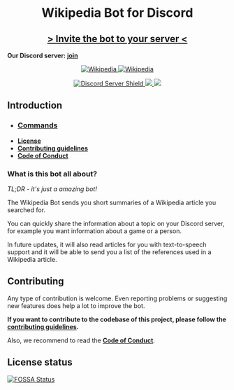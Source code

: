 <h1 align="center"> Wikipedia Bot for Discord </h1>

<h2 align="center"> <a href="https://discordapp.com/oauth2/authorize?client_id=554751047030013953&scope=bot&permissions=3467328"> > Invite the bot to your server < </a></h2>

**Our Discord server: [join](https://discord.gg/yAUmDNb)**

<p align="center">
<a href="https://discordbots.org/bot/554751047030013953" >
  <img src="https://discordbots.org/api/widget/554751047030013953.svg" alt="Wikipedia" />
</a>
<a href="https://bots.ondiscord.xyz/bots/554751047030013953">
    <img src="https://bots.ondiscord.xyz/bots/554751047030013953/embed?theme=dark&showGuilds=true" alt="Wikipedia" />
</a>
</p>

<p align="center">
<a href="https://discord.gg/yAUmDNb">
    <img src="https://discordapp.com/api/guilds/358751806697897984/embed.png" alt="Discord Server Shield"/>
</a>
<a href="https://discordapp.com/oauth2/authorize?client_id=554751047030013953&scope=bot&permissions=3467328">
    <img src="https://img.shields.io/badge/Discord-Add%20Bot-7289DA.svg"/>
</a>
<a href="https://app.fossa.io/projects/git%2Bgithub.com%2FjulianYaman%2Fwikipedia-bot?ref=badge_shield" alt="FOSSA Status">
    <img src="https://app.fossa.io/api/projects/git%2Bgithub.com%2FjulianYaman%2Fwikipedia-bot.svg?type=shield"/>
</a>
</p>

## Introduction

- ### [Commands](https://github.com/julianYaman/wikipedia-bot/blob/master/COMMANDS.md)
- **[License](https://github.com/julianYaman/wikipedia-bot/blob/master/LICENSE)**
- [**Contributing guidelines**](https://github.com/julianYaman/wikipedia-bot/blob/master/docs/CONTRIBUTING.md)
- [**Code of Conduct**](https://github.com/julianYaman/wikipedia-bot/blob/master/docs/CODE_OF_CONDUCT.md)

### What is this bot all about?

*TL;DR - it's just a amazing bot!*

The Wikipedia Bot sends you short summaries of a Wikipedia article you searched for. 

You can quickly share the information about a topic on your Discord server, for example you want information about a game or a person.

In future updates, it will also read articles for you with text-to-speech support and it will be able to send you a list of the references used in a Wikipedia article.


## Contributing

Any type of contribution is welcome. Even reporting problems or suggesting new features 
does help a lot to improve the bot.

**If you want to contribute to the codebase of this project, please follow the 
[contributing guidelines](https://github.com/julianYaman/wikipedia-bot/blob/master/docs/CONTRIBUTING.md).**

Also, we recommend to read the [**Code of Conduct**](https://github.com/julianYaman/wikipedia-bot/blob/master/docs/CODE_OF_CONDUCT.md).

## License status
[![FOSSA Status](https://app.fossa.io/api/projects/git%2Bgithub.com%2FjulianYaman%2Fwikipedia-bot.svg?type=large)](https://app.fossa.io/projects/git%2Bgithub.com%2FjulianYaman%2Fwikipedia-bot?ref=badge_large)